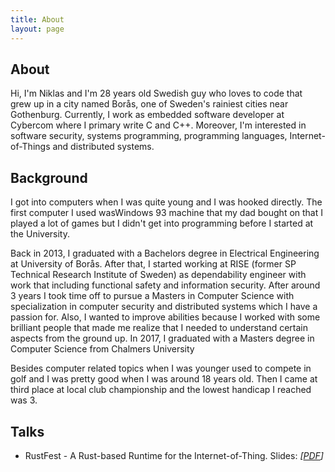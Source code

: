 ```yaml
---
title: About
layout: page
---
```

<!-- ![Profile Image]({{ site.url }}/{{ site.picture }}) -->

<h2>About</h2>
Hi, I'm Niklas and I'm 28 years old Swedish guy who loves to code that grew up in a city named Borås, one of Sweden's rainiest cities near Gothenburg. Currently, I work as embedded software developer at Cybercom where I primary write C and C++. Moreover, I'm interested in software security, systems programming, programming languages, Internet-of-Things and distributed systems. 

<h2>Background</h2>
I got into computers when I was quite young and I was hooked directly. 
The first computer I used wasWindows 93 machine that my dad bought on that I played a lot of games but I didn't get into programming before I started at the University. 

Back in 2013, I graduated with a Bachelors degree in Electrical Engineering at University of Borås. 
After that, I started working at RISE (former SP Technical Research Institute of Sweden) as dependability engineer with work that including functional safety and information security. 
After around 3 years I took time off to pursue a Masters in Computer Science with specialization in computer security and distributed systems which I have a passion for. 
Also, I wanted to improve abilities because I worked with some brilliant people that made me realize that I needed to understand certain aspects from the ground up. 
In 2017, I graduated with a Masters degree in Computer Science from Chalmers University 

Besides computer related topics when I was younger used to compete in golf and I
was pretty good when I was around 18 years old. Then I came at third place at local
club championship and the lowest handicap I reached was 3.


<h2>Talks</h2>
<ul>
<li>RustFest - A Rust-based Runtime for the Internet-of-Thing. Slides: <em>[<a href="assets/RustFest_NA_20170930.pdf">PDF</a>]</em></li> 
</ul>
